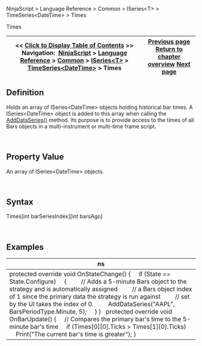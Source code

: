 ﻿


NinjaScript \> Language Reference \> Common \> ISeries\<T\> \> TimeSeries\<DateTime\> \> Times






















Times







| \<\< [Click to Display Table of Contents](iseries_times.md) \>\> **Navigation:**     [NinjaScript](ninjascript-1.md) \> [Language Reference](language_reference_wip-1.md) \> [Common](common-1.md) \> [ISeries\<T\>](iseriest-1.md) \> [TimeSeries\<DateTime\>](timeseries-1.md) \> Times | [Previous page](iseries_time-1.md) [Return to chapter overview](timeseries-1.md) [Next page](volumeseries-1.md) |
| --- | --- |











## Definition


Holds an array of ISeries\<DateTime\> objects holding historical bar times. A ISeries\<DateTime\> object is added to this array when calling the [AddDataSeries()](adddataseries-1.md) method. Its purpose is to provide access to the times of all Bars objects in a multi\-instrument or multi\-time frame script.


 


## Property Value


An array of ISeries\<DateTime\> objects.


 


## Syntax
Times\[int barSeriesIndex]\[int barsAgo]


 


## 


## Examples




| ns |
| --- |
| protected override void OnStateChange()  {      if (State \=\= State.Configure)      {          // Adds a 5\-minute Bars object to the strategy and is automatically assigned           // a Bars object index of 1 since the primary data the strategy is run against           // set by the UI takes the index of 0\.           AddDataSeries("AAPL", BarsPeriodType.Minute, 5);      } }   protected override void OnBarUpdate() {      // Compares the primary bar's time to the 5\-minute bar's time      if (Times\[0]\[0].Ticks \> Times\[1]\[0].Ticks)          Print("The current bar's time is greater"); } |









